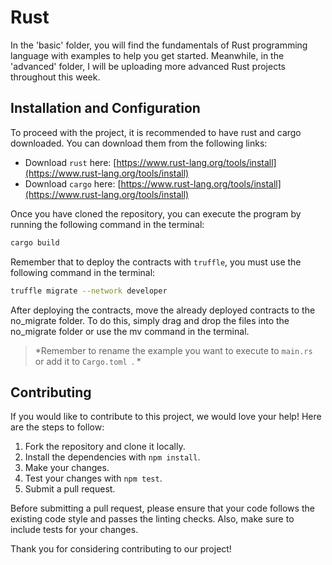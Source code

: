 # Rust

In the 'basic' folder, you will find the fundamentals of Rust programming language with examples to help you get started. Meanwhile, in the 'advanced' folder, I will be uploading more advanced Rust projects throughout this week.

## Installation and Configuration

To proceed with the project, it is recommended to have rust and cargo downloaded. You can download them from the following links:
- Download `rust` here: [https://www.rust-lang.org/tools/install](https://www.rust-lang.org/tools/install)
- Download `cargo` here: [https://www.rust-lang.org/tools/install](https://www.rust-lang.org/tools/install)

Once you have cloned the repository, you can execute the program by running the following command in the terminal:

```sh
cargo build
```
Remember that to deploy the contracts with `truffle`, you must use the following command in the terminal:
```sh
truffle migrate --network developer
```
After deploying the contracts, move the already deployed contracts to the no_migrate folder. To do this, simply drag and drop the files into the no_migrate folder or use the mv command in the terminal.

>*Remember to rename the example you want to execute to  `main.rs ` or add it to  `Cargo.toml `. *


## Contributing

If you would like to contribute to this project, we would love your help! Here are the steps to follow:

1. Fork the repository and clone it locally.
2. Install the dependencies with `npm install`.
3. Make your changes.
4. Test your changes with `npm test`.
5. Submit a pull request.

Before submitting a pull request, please ensure that your code follows the existing code style and passes the linting checks. Also, make sure to include tests for your changes.

Thank you for considering contributing to our project!








